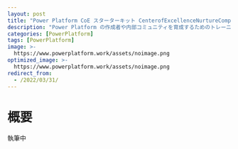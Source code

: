 ```yaml
---
layout: post
title: "Power Platform CoE スターターキット CenterofExcellenceNurtureComponents について"
description: "Power Platform の作成者や内部コミュニティを育成するためのトレーニングなどを管理するためのソリューションです"
categories: [PowerPlatform]
tags: [PowerPlatform]
image: >-
  https://www.powerplatform.work/assets/noimage.png
optimized_image: >-
  https://www.powerplatform.work/assets/noimage.png
redirect_from:
  - /2022/03/31/
---
```


#  概要

執筆中

